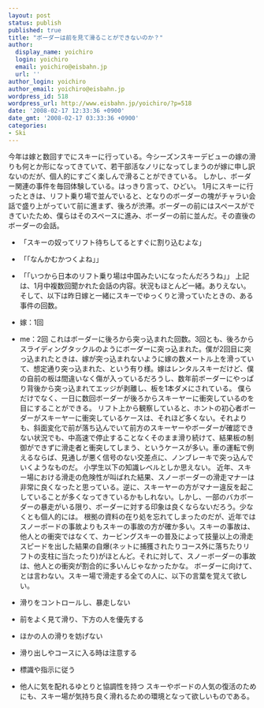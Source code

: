 ```yaml
---
layout: post
status: publish
published: true
title: "ボーダーは前を見て滑ることができないのか？"
author:
  display_name: yoichiro
  login: yoichiro
  email: yoichiro@eisbahn.jp
  url: ''
author_login: yoichiro
author_email: yoichiro@eisbahn.jp
wordpress_id: 518
wordpress_url: http://www.eisbahn.jp/yoichiro/?p=518
date: '2008-02-17 12:33:36 +0900'
date_gmt: '2008-02-17 03:33:36 +0900'
categories:
- Ski
---
```


今年は嫁と数回すでにスキーに行っている。今シーズンスキーデビューの嫁の滑りも何とか形になってきていて、若干部活なノリになってしまうのが嫁に申し訳ないのだが、個人的にすごく楽しんで滑ることができている。
しかし、ボーダー関連の事件を毎回体験している。はっきり言って、ひどい。
1月にスキーに行ったときは、リフト乗り場で並んでいると、となりのボーダーの塊がチャラい会話で盛り上がっていて前に進まず、後ろが渋滞。ボーダーの前にはスペースができていたため、僕らはそのスペースに進み、ボーダーの前に並んだ。その直後のボーダーの会話。

* 「スキーの奴ってリフト待ちしてるとすぐに割り込むよな」

* 「「なんかむかつくよね」」

* 「「いつから日本のリフト乗り場は中国みたいになったんだろうね」」
上記は、1月中複数回聞かれた会話の内容。状況もほとんど一緒。ありえない。
そして、以下は昨日嫁と一緒にスキーでゆっくりと滑っていたときの、ある事件の回数。

* 嫁：1回

* me：2回
これはボーダーに後ろから突っ込まれた回数。3回とも、後ろからスライディングタックルのようにボーダーに突っ込まれた。僕が2回目に突っ込まれたときは、嫁が突っ込まれないように嫁の数メートル上を滑っていて、想定通り突っ込まれた、という有り様。嫁はレンタルスキーだけど、僕の自前の板は間違いなく傷が入っているだろうし、数年前ボーダーにやっぱり背後から突っ込まれてエッジが剥離し、板を1本ダメにされている。
僕らだけでなく、一日に数回ボーダーが後ろからスキーヤーに衝突しているのを目にすることができる。
リフト上から観察していると、ホントの初心者ボーダーがスキーヤーに衝突しているケースは、それほど多くない。それよりも、斜面変化で前が落ち込んでいて前方のスキーヤーやボーダーが確認できない状況でも、中高速で停止することなくそのまま滑り続けて、結果板の制御ができずに滑走者と衝突してしまう、というケースが多い。車の運転で例えるならば、見通しが悪く信号のない交差点に、ノンブレーキで突っ込んでいくようなものだ。
小学生以下の知識レベルとしか思えない。
近年、スキー場における滑走の危険性が叫ばれた結果、スノーボーダーの滑走マナーは非常に良くなったと思っている。逆に、スキーヤーの方がマナー違反を起こしていることが多くなってきているかもしれない。しかし、一部のバカボーダーの暴走がいる限り、ボーダーに対する印象は良くならないだろう。少なくとも個人的には。
根拠の資料の在り処を忘れてしまったのだが、近年ではスノーボードの事故よりもスキーの事故の方が確か多い。スキーの事故は、他人との衝突ではなくて、カービングスキーの普及によって技量以上の滑走スピードを出した結果の自爆(ネットに捕獲されたりコース外に落ちたりリフトの支柱に当たったり)がほとんど。それに対して、スノーボーダーの事故は、他人との衝突が割合的に多いんじゃなかったかな。
ボーダーに向けて、とは言わない。スキー場で滑走する全ての人に、以下の言葉を覚えて欲しい。

* 滑りをコントロールし、暴走しない

* 前をよく見て滑り、下方の人を優先する

* ほかの人の滑りを妨げない

* 滑り出しやコースに入る時は注意する

* 標識や指示に従う

* 他人に気を配れるゆとりと協調性を持つ
スキーやボードの人気の復活のためにも、スキー場が気持ち良く滑れるための環境となって欲しいものである。
